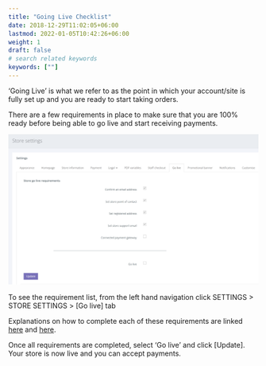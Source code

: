 ```yaml
---
title: "Going Live Checklist"
date: 2018-12-29T11:02:05+06:00
lastmod: 2022-01-05T10:42:26+06:00
weight: 1
draft: false
# search related keywords
keywords: [""]
---
```

‘Going Live’ is what we refer to as the point in which your account/site is fully set up and you are ready to start taking orders.

There are a few requirements in place to make sure that you are 100% ready before being able to go live and start receiving payments.

![image example](img-8.jpg "image")

To see the requirement list, from the left hand navigation click SETTINGS > STORE SETTINGS > [Go live] tab

Explanations on how to complete each of these requirements are linked [here](/going-live/connect-a-payment-gateway/) and [here](/going-live/setting-store-information/).

Once all requirements are completed, select ‘Go live’ and click [Update]. Your store is now live and you can accept payments.
